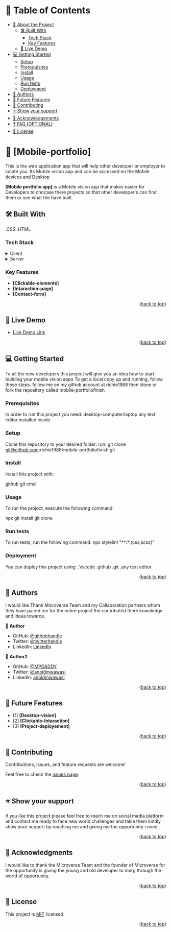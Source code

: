<a name="Richard Sikaonga"></a>


# 📗 Table of Contents

- [📖 About the Project](#about-project)
  - [🛠 Built With](#built-with)
    - [Tech Stack](#tech-stack)
    - [Key Features](#key-features)
  - [🚀 Live Demo](#live-demo)
- [💻 Getting Started](#getting-started)
  - [Setup](#setup)
  - [Prerequisites](#prerequisites)
  - [Install](#install)
  - [Usage](#usage)
  - [Run tests](#run-tests)
  - [Deployment](#deployment)
- [👥 Authors](#authors)
- [🔭 Future Features](#future-features)
- [🤝 Contributing](#contributing)
- [⭐️ Show your support](#support)
- [🙏 Acknowledgements](#acknowledgements)
- [❓ FAQ (OPTIONAL)](#faq)
- [📝 License](#license)


# 📖 [Mobile-portfolio] <a name="about-project"></a>

This is the web application app that will help other developer or employer to locate you.
Its Mobile vision app and can be accessed on the Mobile devices and Desktop

**[Mobile portfolio app]** is a Mobile vision app that makes easier for Developers to chocase there projects
so that other developer's can find them or see what the have built.

## 🛠 Built With <a name="built-with"></a>
.CSS
.HTML
### Tech Stack <a name="tech-stack"></a>

<details>
  <summary>Client</summary>
  <ul>
    <li><a href="https://css.org/">style.css</a></li>
  </ul>
</details>

<details>
  <summary>Server</summary>
  <ul>
    <li><a href="https://html.com/">Index.html</a></li>
  </ul>
</details>

### Key Features <a name="key-features"></a>

- **[Clickable-elements]**
- **[Intaraction-page]**
- **[Contact-form]**

<p align="right">(<a href="#readme-top">back to top</a>)</p>


## 🚀 Live Demo <a name="live-demo"></a>

- [Live Demo Link](http://127.0.0.1:5500/index.html)

<p align="right">(<a href="#readme-top">back to top</a>)</p>

## 💻 Getting Started <a name="getting-started"></a>
To all the new developers this project will give you an idea how to start  building your mobile vision apps
To get a local copy up and running, follow these steps.
follow me on my github account at richie1988 then clone or fork the repository called mobile-portfoliofinish

### Prerequisites

In order to run this project you need:
desktop-computer/laptop
any text editor installed inside

### Setup

Clone this repository to your desired folder:
run:
 git clone git@github.com:richie1988/mobile-portfoliofinish.git

### Install

Install this project with:

github
git
cmd

### Usage

To run the project, execute the following command:

npx git install
git clone


### Run tests

To run tests, run the following command:
npx stylelint "**/*.{css,scss}" 

### Deployment

You can deploy this project using:
.Vscode
.github
.git
.any text editor

<p align="right">(<a href="#readme-top">back to top</a>)</p>


## 👥 Authors <a name="Richard Sikaonga"></a>

I would like Thank Microverse Team and my Collabaration partners whom they have paired me for the entire project the contributed there knwoledge and ideas towards.

👤 **Author**

- GitHub: [@githubhandle](https://github.com/richie1988)
- Twitter: [@twitterhandle](https://twitter.com/RICHARDSIK51272)
- LinkedIn: [LinkedIn](https://www.linkedin.com/in/richard-sikaonga-039940275/)

👤 **Author2**

- GitHub: [@MPDADDY](https://github.com/MPDADDY)
- Twitter: [@anoldmwawasi](https://twitter.com/anold_mwawasi)
- LinkedIn: [anoldmwawasi](https://www.linkedin.com/in/anold-mwawasi/)



<p align="right">(<a href="#readme-top">back to top</a>)</p>

## 🔭 Future Features <a name="future-features"></a>

- [1] **[Desktop-vision]**
- [2] **[Clickable-Intaraction]**
- [3] **[Project-deployement]**

<p align="right">(<a href="#readme-top">back to top</a>)</p>

## 🤝 Contributing <a name="contributing"></a>

Contributions, issues, and feature requests are welcome!

Feel free to check the [issues page](https://docs.github.com/en/issues/tracking-your-work-with-issues/about-issues).

<p align="right">(<a href="#readme-top">back to top</a>)</p>

## ⭐️ Show your support <a name="support"></a>

If you like this project please feel free to reach me on social media platform and contact me ready to face new world challenges and takle them kindly show your support by reaching me and giving me the opportunity i need.

<p align="right">(<a href="#readme-top">back to top</a>)</p>

## 🙏 Acknowledgments <a name="acknowledgements"></a>

I would like to thank the Microverse Team and the founder of Microverse for the opportunity is giving the young and old developer to merg through the world of opportunity.

<p align="right">(<a href="#readme-top">back to top</a>)</p>

## 📝 License <a name="license"></a>

This project is [MIT](./MIT.md) licensed.

<p align="right">(<a href="#readme-top">back to top</a>)</p>
